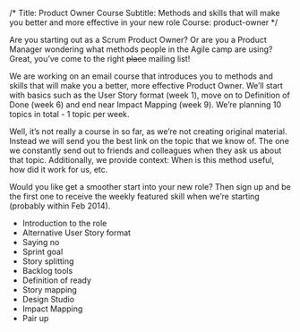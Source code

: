 /*
Title: Product Owner Course
Subtitle: Methods and skills that will make you better and more effective in your new role
Course: product-owner
*/

Are you starting out as a Scrum Product Owner? Or are you a Product Manager wondering what methods people in the Agile camp are using? Great, you’ve come to the right <s>place</s> mailing list!

We are working on an email course that introduces you to methods and skills that will make you a better, more effective Product Owner. We’ll start with basics such as the User Story format (week 1), move on to Definition of Done (week 6) and end near Impact Mapping (week 9). We’re planning 10 topics in total - 1 topic per week.

Well, it’s not really a course in so far, as we’re not creating original material. Instead we will send you the best link on the topic that we know of. The one we constantly send out to friends and colleagues when they ask us about that topic. Additionally, we provide context: When is this method useful, how did it work for us, etc.

Would you like get a smoother start into your new role? Then sign up and be the first one to receive the weekly featured skill when we’re starting (probably within Feb 2014).

<split>

* Introduction to the role
* Alternative User Story format
* Saying no
* Sprint goal
* Story splitting
* Backlog tools
* Definition of ready
* Story mapping
* Design Studio
* Impact Mapping
* Pair up
